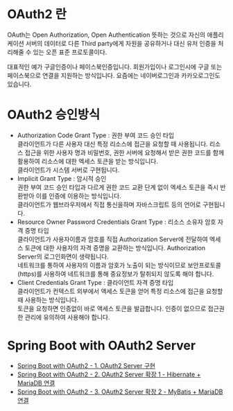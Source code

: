 # OAuth2 란

OAuth는 Open Authorization, Open Authentication 뜻하는 것으로 자신의 애플리케이션 서버의 데이터로 다른 Third party에게 자원을 공유하거나 대신 유저 인증을 처리해줄 수 있는 오픈 표준 프로토콜이다.

대표적인 예가 구글인증이나 페이스북인증입니다. 회원가입이나 로그인시에 구글 또는 페이스북으로 연결을 지원하는 방식입니다. 요즘에는 네이버로그인과 카카오로그인도 있습니다.


# OAuth2 승인방식

-   Authorization Code Grant Type : 권한 부여 코드 승인 타입  
    클라이언트가 다른 사용자 대신 특정 리소스에 접근을 요청할 때 사용됩니다. 리소스 접근을 위한 사용자 명과 비밀번호, 권한 서버에 요청해서 받은 권한 코드를 함께 활용하여 리소스에 대한 엑세스 토큰을 받는 방식입니다.  
    클라이언트가 시스템 서버로 구현됩니다.
-   Implicit Grant Type : 암시적 승인  
    권한 부여 코드 승인 타입과 다르게 권한 코드 교환 단계 없이 엑세스 토큰을 즉시 반환받아 이를 인증에 이용하는 방식입니다.  
    클라이언트가 웹브라우저에서 직접 통신을하며 자바스크립트 등의 언어로 구현됩니다.
-   Resource Owner Password Credentials Grant Type : 리소스 소유자 암호 자격 증명 타입  
    클라이언트가 사용자이름과 암호를 직접 Authorization Server에 전달하여 엑세스 토큰에 대한 사용자의 자격 증명을 교환하는 방식입니다. Authorization Server의 로그인화면이 생략됩니다.  
    네트워크를 통하여 사용자의 이름과 암호가 노출이 되는 방식이므로 보안프로토콜(https)를 사용하여 네트워크를 통해 중요정보가 탈취되지 않도록 해야 합니다.
-   Client Credentials Grant Type : 클라이언트 자격 증명 타입  
    클라이언트가 컨텍스트 외부에서 액세스 토큰을 얻어 특정 리소스에 접근을 요청할 때 사용하는 방식입니다.  
    토큰을 요청하면 인증없이 바로 액세스 토큰을 발급합니다. 인증이 없으므로 접근권한 관리에 유의하여 사용해야 합니다.


# Spring Boot with OAuth2 Server
-   [Spring Boot with OAuth2 - 1. OAuth2 Server 구현](https://parandol.tistory.com/4)  
-   [Spring Boot with OAuth2 - 2. OAuth2 Server 확장 1 - Hibernate + MariaDB 연결](https://parandol.tistory.com/5)  
-   [Spring Boot with OAuth2 - 3. OAuth2 Server 확장 2 - MyBatis + MariaDB 연결](https://parandol.tistory.com/6)  
